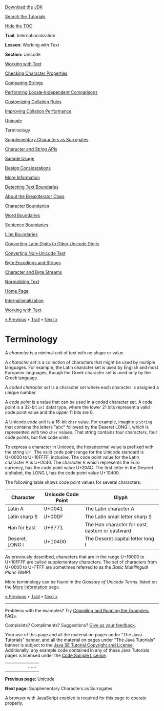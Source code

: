 [Download
the JDK](http://java.sun.com/javase/6/download.jsp)
  
[Search the
Tutorials](../../search.html)
  
[Hide the TOC](javascript:toggleLeft())

**Trail:** Internationalization
  
**Lesson:** Working with Text
  
**Section:** Unicode

[Working with Text](index.html)

[Checking Character Properties](charintro.html)

[Comparing Strings](collationintro.html)

[Performing Locale-Independent Comparisons](locale.html)

[Customizing Collation Rules](rule.html)

[Improving Collation Performance](perform.html)

[Unicode](unicode.html)

Terminology

[Supplementary Characters as Surrogates](supplementaryChars.html)

[Character and String APIs](characterClass.html)

[Sample Usage](usage.html)

[Design Considerations](design.html)

[More Information](info.html)

[Detecting Text Boundaries](boundaryintro.html)

[About the BreakIterator Class](about.html)

[Character Boundaries](char.html)

[Word Boundaries](word.html)

[Sentence Boundaries](sentence.html)

[Line Boundaries](line.html)

[Converting Latin Digits to Other Unicode Digits](shapedDigits.html)

[Converting Non-Unicode Text](convertintro.html)

[Byte Encodings and Strings](string.html)

[Character and Byte Streams](stream.html)

[Normalizing Text](normalizerapi.html)

[Home Page](../../index.html)
>
[Internationalization](../index.html)
>
[Working with Text](index.html)

[« Previous](unicode.html) • [Trail](../TOC.html) • [Next »](supplementaryChars.html)

# Terminology

A *character* is a minimal unit of text with no shape or value.

A *character set* is a collection of characters that might
be used by multiple languages. For example, the Latin character set
is used by English and most European languages, though the Greek character
set is used only by the Greek language.

A *coded character set* is a character set where each character
is assigned a unique number.

A *code point* is a value that can be used in a
coded character set. A code point is a 32-bit `int` datat type,
where the lower 21 bits represent a valid code point value and the
upper 11 bits are 0.

A Unicode *code unit* is a 16-bit `char` value.
For example, imagine a `String` that contains the letters
"abc" followed by the Deseret LONG I, which is represented
with two `char` values. That string contains four
characters, four code points, but five code units.

To express a character in Unicode, the hexadecimal value is prefixed
with the string U+.
The valid code point range for the Unicode standard is U+0000
to U+10FFFF, inclusive.
The code point value for the Latin character A is U+0040.
The character € which represents the Euro currency,
has the code point value U+20AC.
The first letter in the Deseret alphabet, the LONG I,
has the code point value U+10400.

The following table shows code point values for several characters:

| Character | Unicode Code Point | Glyph |
| --- | --- | --- |
| Latin A | U+0041 | The Latin character A |
| Latin sharp S | U+00DF | The Latin small letter sharp S |
| Han for East | U+6771 | The Han character for east, eastern or eastward |
| Deseret, LONG I | U+10400 | The Deseret capital letter long I |

As previously described, characters that are in the range U+10000
to U+10FFFF are called supplementary characters.
The set of characters from U+0000 to U+FFFF are sometimes referred to
as the *Basic Multilingual Plane (BMP)*.

More terminology can be found in the *Glossary of Unicode Terms*,
listed on the [More Information](info.html) page.

[« Previous](unicode.html)
•
[Trail](../TOC.html)
•
[Next »](supplementaryChars.html)

---

Problems with the examples? Try [Compiling and Running
the Examples: FAQs](../../information/run-examples.html).
  
Complaints? Compliments? Suggestions? [Give
us your feedback](http://download.oracle.com/javase/feedback.html).

Your use of this page and all the material on pages under "The Java Tutorials" banner,
and all the material on pages under "The Java Tutorials" banner is subject to the [Java SE Tutorial Copyright
and License](../../information/license.html).
Additionally, any example code contained in any of these Java
Tutorials pages is licensed under the
[Code
Sample License](http://developers.sun.com/license/berkeley_license.html).

|  |  |  |  |  |
| --- | --- | --- | --- | --- |
| |  |  | | --- | --- | | duke image | Oracle logo | | [About Oracle](http://www.oracle.com/us/corporate/index.html) | [Oracle Technology Network](http://www.oracle.com/technology/index.html) | [Terms of Service](https://www.samplecode.oracle.com/servlets/CompulsoryClickThrough?type=TermsOfService) | Copyright © 1995, 2011 Oracle and/or its affiliates. All rights reserved. |

**Previous page:** Unicode
  
**Next page:** Supplementary Characters as Surrogates




A browser with JavaScript enabled is required for this page to operate properly.